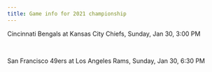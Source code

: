 ```yaml
---
title: Game info for 2021 championship
---
```

Cincinnati Bengals at Kansas City Chiefs, Sunday, Jan 30, 3:00 PM


<br/>

San Francisco 49ers at Los Angeles Rams, Sunday, Jan 30, 6:30 PM

